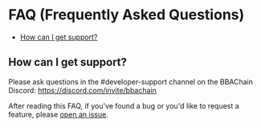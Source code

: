 # FAQ (Frequently Asked Questions)

- [How can I get support?](#how-can-i-get-support)

## How can I get support?

Please ask questions in the #developer-support channel on the BBAChain Discord: https://discord.com/invite/bbachain

After reading this FAQ, if you've found a bug or you'd like to request a feature, please [open an issue](https://github.com/bbachain/program-executor/issues/new).
